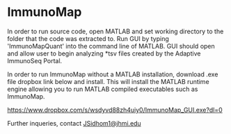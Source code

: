 # ImmunoMap
In order to run source code, open MATLAB and set working directory to the folder that the code was extracted to.
Run GUI by typing 'ImmunoMapQuant' into the command line of MATLAB. GUI should open and allow user to begin analyzing *tsv files created by the Adaptive ImmunoSeq Portal. 


In order to run ImmunoMap without a MATLAB installation, download .exe file dropbox link below and install. This will install the MATLAB runtime engine allowing you to run MATLAB compiled executables such as ImmunoMap. 

https://www.dropbox.com/s/wsdyvd88zh4uiy0/ImmunoMap_GUI.exe?dl=0

Further inqueries, contact JSidhom1@jhmi.edu
